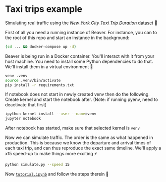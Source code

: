 # Taxi trips example

Simulating real traffic using the [*New York City Taxi Trip Duration* dataset](https://www.kaggle.com/c/nyc-taxi-trip-duration) 🚕

First of all you need a running instance of Beaver. For instance, you can to the root of this repo and start an instance in the background:

```sh
(cd ... && docker-compose up -d)
```

Beaver is being run in a Docker container. You'll interact with it from your host machine. You need to install some Python dependencies to do that. We'll install them in a virtual environment 🐍

```sh
venv .venv
source .venv/bin/activate
pip install -r requirements.txt

```

If notebook does not start in newly created venv then do the following.
Create kernel and start the notebook after.
(Note: if running pyenv, need to deactivate that first)

```sh
ipython kernel install --user --name=venv
jupyter notebook
```

After notebook has started, make sure that selected kernel is `venv`

Now we can simulate traffic. The order is the same as what happened in production. This is because we know the departure and arrival times of each taxi trip, and can thus reproduce the exact same timeline. We'll apply a x15 speed-up to make things more exciting ⚡️

```sh
python simulate.py --speed 15
```


Now [`tutorial.ipynb`](tutorial.ipynb) and follow the steps therein 👋
